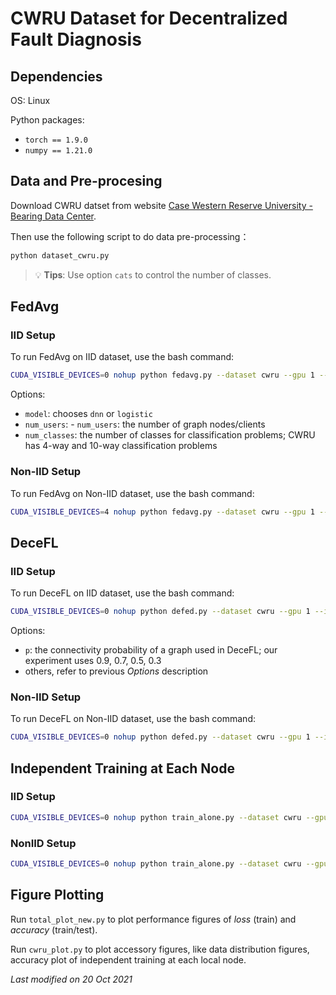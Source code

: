 # CWRU Dataset for Decentralized Fault Diagnosis

## Dependencies

OS: Linux

Python packages:

- `torch == 1.9.0`
- `numpy == 1.21.0`


## Data and Pre-procesing

Download CWRU datset from website [Case Western Reserve University -
Bearing Data
Center](https://engineering.case.edu/bearingdatacenter/download-data-file).

Then use the following script to do data pre-processing：

```bash
python dataset_cwru.py
```

> :bulb: **Tips**: Use option `cats` to control the number of classes.


## FedAvg

### IID Setup

To run FedAvg on IID dataset, use the bash command:

```bash
CUDA_VISIBLE_DEVICES=0 nohup python fedavg.py --dataset cwru --gpu 1 --iid 1 --unequal 0 --num_channels 1 --model dnn --epochs 300 --local_ep 30 --lr 0.1 --step_size 20 --local_bs 64 --num_users 4 --p 0.9 --num_classes 4 --seed 1 > ../result/node4/fedavg_cwru_dnn_iid_r300_seed1.txt 2>&1 &
```

Options:

- `model`: chooses `dnn` or `logistic`
- `num_users`: - `num_users`: the number of graph nodes/clients
- `num_classes`: the number of classes for classification problems; CWRU has 4-way and 10-way classification problems


### Non-IID Setup

To run FedAvg on Non-IID dataset, use the bash command:

```bash
CUDA_VISIBLE_DEVICES=4 nohup python fedavg.py --dataset cwru --gpu 1 --iid 0 --unequal 1 --num_channels 1 --model dnn --epochs 300 --local_ep 30 --lr 0.1 --step_size 20 --local_bs 64 --num_users 4 --p 0.9 --num_classes 4 --seed 1 > ../result/node4/fedavg_cwru_dnn_noniid_r300_seed1.txt 2>&1 &
```


## DeceFL

### IID Setup

To run DeceFL on IID dataset, use the bash command:

```bash
CUDA_VISIBLE_DEVICES=0 nohup python defed.py --dataset cwru --gpu 1 --iid 1 --unequal 0 --num_channels 1 --model dnn --epochs 300 --local_ep 30 --lr 0.1 --step_size 20 --local_bs 64 --num_users 4 --p 0.9 --num_classes 4 --seed 1 > ../result/node4/defed_cwru_dnn_iid_r300_p0.9_seed1.txt 2>&1 &
```

Options:

- `p`: the connectivity probability of a graph used in DeceFL; our experiment uses 0.9, 0.7, 0.5, 0.3
- others, refer to previous *Options* description


### Non-IID Setup

To run DeceFL on Non-IID dataset, use the bash command:

```bash
CUDA_VISIBLE_DEVICES=0 nohup python defed.py --dataset cwru --gpu 1 --iid 0 --unequal 1 --num_channels 1 --model dnn --epochs 300 --local_ep 30 --lr 0.1 --step_size 20 --local_bs 64 --num_users 4 --p 0.9 --num_classes 4 --seed 1 > ../result/node4/defed_cwru_dnn_noniid_r300_p0.9_seed1.txt 2>&1 &
```


## Independent Training at Each Node

### IID Setup

```bash
CUDA_VISIBLE_DEVICES=0 nohup python train_alone.py --dataset cwru --gpu 1 --iid 1 --unequal 0 --num_channels 1 --model dnn --epochs 50 --local_ep 30 --lr 0.1 --step_size 300 --local_bs 64 --num_users 4 --p 0.9 --num_classes 4 --seed 1 > ../result/node4/alone_cwru_dnn_iid_r300_p0.9_seed1.txt 2>&1 &
```

### NonIID Setup

```bash
CUDA_VISIBLE_DEVICES=0 nohup python train_alone.py --dataset cwru --gpu 1 --iid 0 --unequal 1 --num_channels 1 --model dnn --epochs 50 --local_ep 30 --lr 0.1 --step_size 300 --local_bs 64 --num_users 4 --p 0.9 --num_classes 4 --seed 1 > ../result/node4/alone_cwru_dnn_noniid_r300_p0.9_seed1.txt 2>&1 &
```


## Figure Plotting

Run `total_plot_new.py` to plot performance figures of *loss* (train) and *accuracy* (train/test).

Run `cwru_plot.py` to plot accessory figures, like data distribution figures, accuracy plot of independent training at each local node.


*Last modified on 20 Oct 2021*
